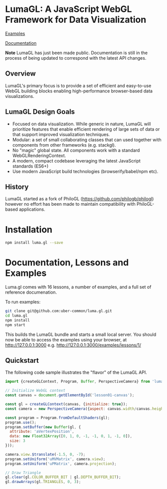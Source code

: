 LumaGL: A JavaScript WebGL Framework for Data Visualization
===========================================================

[Examples](http://uber-common.github.io/luma.gl/)

[Documentation](http://uber-common.github.io/luma.gl/_site/docs/core.html)

**Note** LumaGL has just been made public. Documentation is still in the process of being updated to correspond with the latest API changes.

## Overview

LumaGL's primary focus is to provide a set of efficient and easy-to-use
WebGL building blocks enabling high-performance browser-based data visualizations.

## LumaGL Design Goals

- Focused on data visualization. While generic in nature, LumaGL
  will prioritize features that enable efficient rendering of large sets of data
  or that support improved visualization techniques.
- Modular: a set of small collaborating classes that can used together
  with components from other frameworks (e.g. stackgl).
- No "magic" global state. All components work with a standard
  WebGLRenderingContext.
- A modern, compact codebase leveraging the latest JavaScript standards (ES6+)
- Use modern JavaScript build technologies (browserify/babel/npm etc).

## History

LumaGL started as a fork of
PhiloGL (https://github.com/philogb/philogl) however no effort has been
made to maintain compatibility with PhiloGL-based applications.

# Installation

```sh
npm install luma.gl --save
```

# Documentation, Lessons and Examples

Luma.gl comes with 16 lessons, a number of examples, and a full set of
reference documenation.

To run examples:
```sh
git clone git@github.com:uber-common/luma.gl.git
cd luma.gl
npm install
npm start
```
This builds the LumaGL bundle and starts a small local server.
You should now be able to access the examples using your browser, at http://127.0.0.1:3000
e.g. http://127.0.0.1:3000/examples/lessons/1/

## Quickstart

The following code sample illustrates the "flavor" of the LumaGL API.
```javascript
import {createGLContext, Program, Buffer, PerspectiveCamera} from 'luma.gl';

// Initialize WebGL context
const canvas = document.getElementById('lesson01-canvas');

const gl = createGLContext(canvas, {initialize: true});
const camera = new PerspectiveCamera({aspect: canvas.width/canvas.height});

const program = Program.fromDefaultShaders(gl);
program.use();
program.setBuffer(new Buffer(gl, {
  attribute: 'aVertexPosition',
  data: new Float32Array([0, 1, 0, -1, -1, 0, 1, -1, 0]),
  size: 3
}));

camera.view.$translate(-1.5, 0, -7);
program.setUniform('uMVMatrix', camera.view);
program.setUniform('uPMatrix', camera.projection);

// Draw Triangle
gl.clear(gl.COLOR_BUFFER_BIT | gl.DEPTH_BUFFER_BIT);
gl.drawArrays(gl.TRIANGLES, 0, 3);
```
